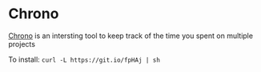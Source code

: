 # Chrono
[Chrono](https://github.com/gochrono/chrono) is an intersting tool to keep track of the time you spent on multiple projects

To install:
`curl -L https://git.io/fpHAj | sh`

